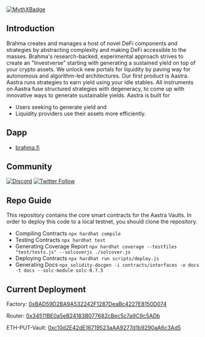 [![MythXBadge](https://badgen.net/https/api.mythx.io/v1/projects/c28437af-c149-4c07-9783-4358782329ed/badge/data?cache=300&icon=https://raw.githubusercontent.com/ConsenSys/mythx-github-badge/main/logo_white.svg)](https://docs.mythx.io/dashboard/github-badges)

## Introduction
Brahma creates and manages a host of novel DeFi components and strategies by abstracting complexity and making DeFi accessible to the masses. Brahma's research-backed, experimental approach strives to create an "Investverse" starting with generating a sustained yield on top of your crypto assets. We unlock new portals for liquidity by paving way for autonomous and algorithm-led architectures. Our first product is Aastra. Aastra runs strategies to earn yield using your idle stables. All instruments on Aastra fuse structured strategies with degeneracy, to come up with innovative ways to generate sustainable yields.
Aastra is built for
- Users seeking to generate yield and
- Liquidity providers use their assets more efficiently.


## Dapp
- [brahma.fi](https://www.brahma.fi/)


## Community
[![Discord](https://img.shields.io/discord/413890591840272394.svg?color=768AD4&label=discord&logo=https%3A%2F%2Fdiscordapp.com%2Fassets%2F8c9701b98ad4372b58f13fd9f65f966e.svg)](https://discord.gg/kdM8myJv)
[![Twitter Follow](https://img.shields.io/twitter/follow/synthetix_io.svg?label=synthetix_io&style=social)](https://twitter.com/Brahmafi)

## Repo Guide
This repository contains the core smart contracts for the Aastra Vaults.
In order to deploy this code to a local testnet, you should clone the repository. 
- Compiling Contracts `npx hardhat compile` 
- Testing Contracts `npx hardhat test` 
- Generating Coverage Report `npx hardhat coverage --testfiles "test/tests.js" --solcoverjs ./solcover.js` 
- Deploying Contracts `npx hardhat run scripts/deploy.js`
- Generating Docs `npx solidity-docgen -i contracts/interfaces -o docs -t docs --solc-module solc-0.7.5`

## Current Deployment
Factory: [0xBAD59D2BA9A532242F1287DeaBc4227E8150D074](https://etherscan.io/address/0xBAD59D2BA9A532242F1287DeaBc4227E8150D074)

Router: [0x34511BE0a5eB24183B077682cBec5c7a9C9c5ADb](https://etherscan.io/address/0x34511BE0a5eB24183B077682cBec5c7a9C9c5ADb)

ETH-PUT-Vault: [0xc10d2E42dE16719523aAA9277d1b9290aA6c3Ad5](https://etherscan.io/address/0xc10d2E42dE16719523aAA9277d1b9290aA6c3Ad5)
